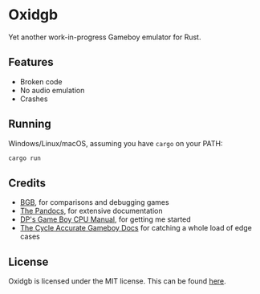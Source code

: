 Oxidgb
======

Yet another work-in-progress Gameboy emulator for Rust.

Features
--------

- Broken code
- No audio emulation
- Crashes

Running
-------

Windows/Linux/macOS, assuming you have `cargo` on your PATH:

```bash
cargo run
```

Credits
-------

- [BGB](http://bgb.bircd.org/), for comparisons and debugging games
- [The Pandocs](http://bgb.bircd.org/pandocs.htm), for extensive documentation
- [DP's Game Boy CPU Manual](http://marc.rawer.de/Gameboy/Docs/GBCPUman.pdf), for getting me started
- [The Cycle Accurate Gameboy Docs](https://github.com/AntonioND/giibiiadvance/blob/master/docs/TCAGBD.pdf)
  for catching a whole load of edge cases

License
-------

Oxidgb is licensed under the MIT license. This can be found [here](LICENSE).
